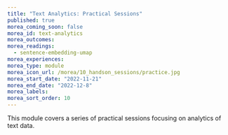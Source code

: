```yaml
---
title: "Text Analytics: Practical Sessions"
published: true
morea_coming_soon: false
morea_id: text-analytics
morea_outcomes:
morea_readings:
  - sentence-embedding-umap
morea_experiences:
morea_type: module
morea_icon_url: /morea/10_handson_sessions/practice.jpg
morea_start_date: "2022-11-21"
morea_end_date: "2022-12-8"
morea_labels:
morea_sort_order: 10
---
```

This module covers a series of practical sessions focusing on analytics of text data.